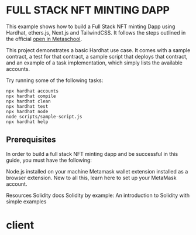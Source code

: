 # FULL STACK NFT MINTING DAPP

This example shows how to build a Full Stack NFT minting Dapp using Hardhat, ethers.js, Next.js and TailwindCSS. It follows the steps outlined in the official [open in Metaschool](https://metaschool.so/articles/build-full-stack-nft-minting-dapp/).

This project demonstrates a basic Hardhat use case. It comes with a sample contract, a test for that contract, a sample script that deploys that contract, and an example of a task implementation, which simply lists the available accounts.

Try running some of the following tasks:

```shell
npx hardhat accounts
npx hardhat compile
npx hardhat clean
npx hardhat test
npx hardhat node
node scripts/sample-script.js
npx hardhat help
```

## Prerequisites

In order to build a full stack NFT minting dapp and be successful in this guide, you must have the following:

Node.js installed on your machine
Metamask wallet extension installed as a browser extension.
New to all this, learn here to set up your MetaMask account.

Resources
Solidity docs
Solidity by example: An introduction to Solidity with simple examples

# client
